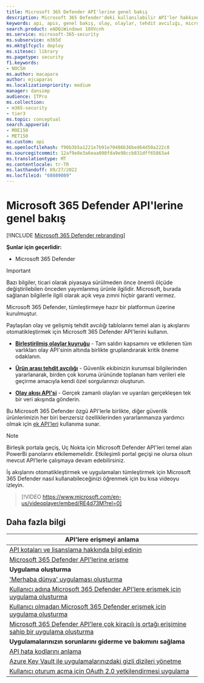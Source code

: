 ```yaml
---
title: Microsoft 365 Defender API'lerine genel bakış
description: Microsoft 365 Defender'deki kullanılabilir API'ler hakkında bilgi edinin
keywords: api, apis, genel bakış, olay, olaylar, tehdit avcılığı, microsoft 365 defender
search.product: eADQiWindows 10XVcnh
ms.service: microsoft-365-security
ms.subservice: m365d
ms.mktglfcycl: deploy
ms.sitesec: library
ms.pagetype: security
f1.keywords:
- NOCSH
ms.author: macapara
author: mjcaparas
ms.localizationpriority: medium
manager: dansimp
audience: ITPro
ms.collection:
- m365-security
- tier3
ms.topic: conceptual
search.appverid:
- MOE150
- MET150
ms.custom: api
ms.openlocfilehash: f90b3b5a1221e7b91e70486b36bed64d50a222c0
ms.sourcegitcommit: 12af9e8e3a6eaa090fda9e98ccb831dff65863a4
ms.translationtype: MT
ms.contentlocale: tr-TR
ms.lasthandoff: 09/27/2022
ms.locfileid: "68089089"
---
```

# <a name="overview-of-microsoft-365-defender-apis"></a>Microsoft 365 Defender API'lerine genel bakış

[!INCLUDE [Microsoft 365 Defender rebranding](../includes/microsoft-defender.md)]

**Şunlar için geçerlidir:**

- Microsoft 365 Defender

> [!IMPORTANT]
> Bazı bilgiler, ticari olarak piyasaya sürülmeden önce önemli ölçüde değiştirilebilen önceden yayımlanmış ürünle ilgilidir. Microsoft, burada sağlanan bilgilerle ilgili olarak açık veya zımni hiçbir garanti vermez.

Microsoft 365 Defender, tümleştirmeye hazır bir platformun üzerine kurulmuştur.

Paylaşılan olay ve gelişmiş tehdit avcılığı tablolarını temel alan iş akışlarını otomatikleştirmek için Microsoft 365 Defender API'lerini kullanın.

- **[Birleştirilmiş olaylar kuyruğu](api-incident.md)** - Tam saldırı kapsamını ve etkilenen tüm varlıkları olay API'sinin altında birlikte gruplandırarak kritik öneme odaklanın.

- **[Ürün arası tehdit avcılığı](api-advanced-hunting.md)** - Güvenlik ekibinizin kurumsal bilgilerinden yararlanarak, birden çok koruma ürününde toplanan ham verileri ele geçirme amacıyla kendi özel sorgularınızı oluşturun.

- **[Olay akışı API'si](streaming-api.md)** - Gerçek zamanlı olayları ve uyarıları gerçekleşen tek bir veri akışında gönderin.

Bu Microsoft 365 Defender özgü API'lerle birlikte, diğer güvenlik ürünlerimizin her biri benzersiz özelliklerinden yararlanmanıza yardımcı olmak için [ek API'leri](api-articles.md) kullanıma sunar.

> [!NOTE]
> Birleşik portala geçiş, Uç Nokta için Microsoft Defender API'leri temel alan PowerBi panolarını etkilememelidir. Etkileşimli portal geçişi ne olursa olsun mevcut API'lerle çalışmaya devam edebilirsiniz.

İş akışlarını otomatikleştirmek ve uygulamaları tümleştirmek için Microsoft 365 Defender nasıl kullanabileceğinizi öğrenmek için bu kısa videoyu izleyin.  
> [!VIDEO https://www.microsoft.com/en-us/videoplayer/embed/RE4d73M?rel=0]

## <a name="learn-more"></a>Daha fazla bilgi

| **API'lere erişmeyi anlama** |
|-|
| [API kotaları ve lisanslama hakkında bilgi edinin](api-terms.md) |
| [Microsoft 365 Defender API'lerine erişme](api-access.md) |
| **Uygulama oluşturma** |
| ['Merhaba dünya' uygulaması oluşturma](api-hello-world.md) |
| [Kullanıcı adına Microsoft 365 Defender API'lere erişmek için uygulama oluşturma](api-create-app-user-context.md) |
| [Kullanıcı olmadan Microsoft 365 Defender erişmek için uygulama oluşturma](api-create-app-web.md) |
| [Microsoft 365 Defender API'lere çok kiracılı iş ortağı erişimine sahip bir uygulama oluşturma](api-partner-access.md) |
| **Uygulamalarınızın sorunlarını giderme ve bakımını sağlama** |
| [API hata kodlarını anlama](api-error-codes.md) |
| [Azure Key Vault ile uygulamalarınızdaki gizli dizileri yönetme](/training/modules/manage-secrets-with-azure-key-vault/) |
| [Kullanıcı oturum açma için OAuth 2.0 yetkilendirmesi uygulama](/azure/active-directory/develop/active-directory-v2-protocols-oauth-code) |
